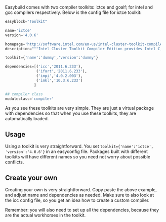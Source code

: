 Easybuild comes with two compiler toolkits: ictce and goalf; for intel and gcc compilers respectively.
Below is the config file for ictce toolkit:
```python
easyblock="Toolkit"

name='ictce'
version='4.0.6'

homepage='http://software.intel.com/en-us/intel-cluster-toolkit-compiler/'
description="""Intel Cluster Toolkit Compiler Edition provides Intel C,C++ and fortran compilers, Intel MPI and Intel MKL"""

toolkit={'name':'dummy','version':'dummy'}

dependencies=[('icc','2011.6.233'),
              ('ifort','2011.6.233'),
              ('impi','4.0.2.003'),
              ('imkl','10.3.6.233')
             ]

## compiler class
moduleclass='compiler'
```

As you see these toolkits are very simple. They are just a virtual package
with dependencies so that when you use these toolkits, they are automatically
loaded.

## Usage ##

Using a toolkit is very straightforward. You set
`toolkit={'name':'ictce', 'version':'4.0.6'}` in an easyconfig file. Packages
built with different toolkits will have different names so you need not worry
about possible conflicts.

## Create your own ##

Creating your own is very straightforward. Copy paste the above example, and
adjust name and dependencies as needed. Make sure to also look at the icc config
file, so you get an idea how to create a custom compiler.

Remember: you will also need to set up all the dependencies, because they are
the actual workhorses in the toolkit.
